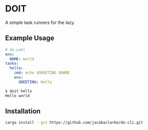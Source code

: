 # DOIT

A simple task runners for the lazy.


## Example Usage

```yaml
# do.yaml
env:
  NAME: world
tasks:
  hello:
    cmd: echo $GREETING $NAME
    env:
      GREETING: Hello
  ```


```bash
$ doit hello
Hello world
```

## Installation

```bash
cargo install --git https://github.com/jacobaclarke/do-cli.git
```
